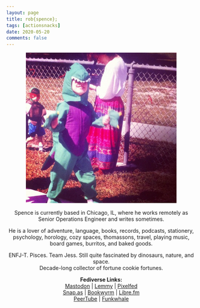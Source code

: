 ```yaml
---
layout: page
title: rob{spence};
tags: [actionsnacks]
date: 2020-05-20
comments: false
---
```


<figure>
    <center><a href="/assets/img/about-me4.jpg"><img src="/assets/img/about-me4.jpg"></a></center>
</figure>

<center><p>Spence is currently based in Chicago, IL, where he works remotely as Senior Operations Engineer and writes sometimes.</p> 

<p>He is a lover of adventure, language, books, records, podcasts, stationery, psychology, horology, cozy spaces, thomassons, travel, playing music, board games, burritos, and baked goods.</p>

<p>ENFJ-T. Pisces. Team Jess. Still quite fascinated by dinosaurs, nature, and space.
<br>Decade-long collector of fortune cookie fortunes.</p>
</center>

<center>
    <p><b>Fediverse Links:</b>
    <br> <a href="https://writing.exchange/@actionsnacks">Mastodon</a>  |  <a href="https://lemmy.ml/u/lastnamefirst">Lemmy</a>  |  <a href="https://pixelfed.social/actionsnacks">Pixelfed</a>
    <br> <a href="https://snap.as/actionsnacks">Snap.as</a>  |  <a href="https://bookwyrm.social/user/actionsnacks">Bookwyrm</a>  |  <a href="https://libre.fm/user/actionsnacks">Libre.fm</a>
    <br> <a href="https://tilvids.com/accounts/lastnamefirst">PeerTube</a>  |  <a href="https://open.audio/@actionsnacks">Funkwhale</a></p>
</center>
